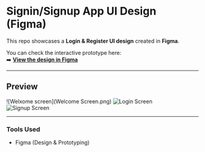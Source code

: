 # Signin/Signup App UI Design (Figma)

This repo showcases a **Login & Register UI design** created in **Figma**.

You can check the interactive prototype here:  
➡️ **[View the design in Figma](https://www.figma.com/design/pcO5JohViWZHb2FYgrAxiM/Login-Register-UI-Design---Signin-Signup-App--Community-?node-id=212-1507)**

---

##  Preview
![Welxome screen](Welcome Screen.png)
![Login Screen](.png)  
![Signup Screen](signup-screen.png)

---

### Tools Used
- Figma (Design & Prototyping)
